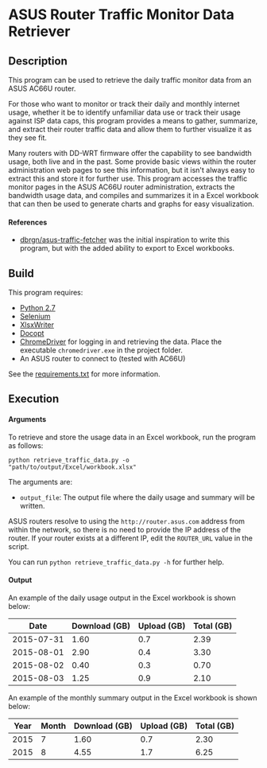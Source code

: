 ASUS Router Traffic Monitor Data Retriever
=================================================

## Description
This program can be used to retrieve the daily traffic monitor data from an ASUS AC66U router.

For those who want to monitor or track their daily and monthly internet usage, whether it be to identify unfamiliar data use or track their usage against ISP data caps, this program provides a means to gather, summarize, and extract their router traffic data and allow them to further visualize it as they see fit.

Many routers with DD-WRT firmware offer the capability to see bandwidth usage, both live and in the past. Some provide basic views within the router administration web pages to see this information, but it isn't always easy to extract this and store it for further use. This program accesses the traffic monitor pages in the ASUS AC66U router administration, extracts the bandwidth usage data, and compiles and summarizes it in a Excel workbook that can then be used to generate charts and graphs for easy visualization.

#### References

* [dbrgn/asus-traffic-fetcher](https://github.com/dbrgn/asus-traffic-fetcher) was the initial inspiration to write this program, but with the added ability to export to Excel workbooks.

## Build
This program requires:

* [Python 2.7](https://www.python.org/download/releases/2.7/)
* [Selenium](https://pypi.python.org/pypi/selenium/2.7.0)
* [XlsxWriter](https://pypi.python.org/pypi/XlsxWriter)
* [Docopt](https://pypi.python.org/pypi/docopt)
* [ChromeDriver](https://sites.google.com/a/chromium.org/chromedriver/) for logging in and retrieving the data. Place the executable `chromedriver.exe` in the project folder.
* An ASUS router to connect to (tested with AC66U)

See the [requirements.txt](requirements.txt) for more information.

## Execution

#### Arguments
To retrieve and store the usage data in an Excel workbook, run the program as follows:
```
python retrieve_traffic_data.py -o "path/to/output/Excel/workbook.xlsx"
```

The arguments are:

* `output_file`: The output file where the daily usage and summary will be written.

ASUS routers resolve to using the `http://router.asus.com` address from within the network, so there is no need to provide the IP address of the router. If your router exists at a different IP, edit the `ROUTER_URL` value in the script.

You can run `python retrieve_traffic_data.py -h` for further help.

#### Output
An example of the daily usage output in the Excel workbook is shown below:

|     Date     | Download (GB) | Upload (GB) |  Total (GB)  |
|--------------|---------------|-------------|--------------|
|  2015-07-31  |      1.60     |     0.7     |     2.39     |
|  2015-08-01  |      2.90     |     0.4     |     3.30     |
|  2015-08-02  |      0.40     |     0.3     |     0.70     |
|  2015-08-03  |      1.25     |     0.9     |     2.10     |

An example of the monthly summary output in the Excel workbook is shown below:

| Year | Month | Download (GB) | Upload (GB) |  Total (GB)  |
|------|-------|---------------|-------------|--------------|
| 2015 |   7   |      1.60     |     0.7     |     2.30     |
| 2015 |   8   |      4.55     |     1.7     |     6.25     |
